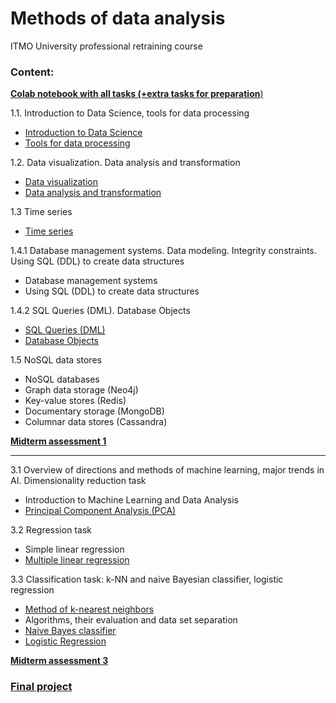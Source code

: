 # Methods of data analysis
ITMO University professional retraining course

### Content:
[**Colab notebook with all tasks (+extra tasks for preparation**)](https://colab.research.google.com/drive/1Oo8CtfLt8oXXyIIMAQvd4DTBBO25am8m?usp=sharing)

1.1. Introduction to Data Science, tools for data processing
  - [Introduction to Data Science](1-1-intro&tools/1.xlsx)
  - [Tools for data processing](1-1-intro&tools/2.xlsx)

1.2. Data visualization. Data analysis and transformation
  - [Data visualization](1-2-visualization&analysis/1-2-1-visualization)
  - [Data analysis and transformation](1-2-visualization&analysis/1-2-2-analysis)

1.3 Time series
  - [Time series](https://github.com/ooggaboog/itmo-bonustrack-ml/blob/057d8e92248544cb91dd21297aea7ea8c8a25450/1-3-time_series/bt1_3.ipynb)

1.4.1 Database management systems. Data modeling. Integrity constraints. Using SQL (DDL) to create data structures
  - Database management systems
  - Using SQL (DDL) to create data structures

1.4.2 SQL Queries (DML). Database Objects
  - [SQL Queries (DML)](1-4-sql/1-4-3)
  - [Database Objects](1-4-sql/1-4-4)

1.5 NoSQL data stores
  - NoSQL databases
  - Graph data storage (Neo4j)
  - Key-value stores (Redis)
  - Documentary storage (MongoDB)
  - Columnar data stores (Cassandra)

[**Midterm assessment 1**](1-assessment)

---

3.1 Overview of directions and methods of machine learning, major trends in AI. Dimensionality reduction task
  - Introduction to Machine Learning and Data Analysis
  - [Principal Component Analysis (PCA)](3-1-dimensionality-reduction)

3.2 Regression task
  - Simple linear regression
  - [Multiple linear regression](3-2-regression)

3.3 Classification task: k-NN and naive Bayesian classifier, logistic regression
  - [Method of k-nearest neighbors](3-3-classification/k-nn)
  - Algorithms, their evaluation and data set separation
  - [Naive Bayes classifier](3-3-classification/naive-bayes/bt-3-3-2.xlsx)
  - [Logistic Regression](3-3-classification/logistic-regression/bt-3-3-3.ipynb)

[**Midterm assessment 3**](3-assessment)

### [Final project](https://github.com/ooggaboog/weather-classification-ml)
